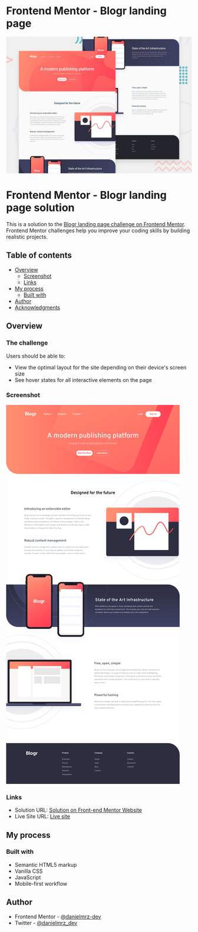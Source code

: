 # Frontend Mentor - Blogr landing page

![Design preview for the Blogr landing page coding challenge](./design/desktop-preview.jpg)

# Frontend Mentor - Blogr landing page solution

This is a solution to the [Blogr landing page challenge on Frontend Mentor](https://www.frontendmentor.io/challenges/blogr-landing-page-EX2RLAApP). Frontend Mentor challenges help you improve your coding skills by building realistic projects. 

## Table of contents

- [Overview](#overview)
  - [Screenshot](#screenshot)
  - [Links](#links)
- [My process](#my-process)
  - [Built with](#built-with)
- [Author](#author)
- [Acknowledgments](#acknowledgments)

## Overview

### The challenge

Users should be able to:

- View the optimal layout for the site depending on their device's screen size
- See hover states for all interactive elements on the page

### Screenshot

![](images/screenshot.png)

### Links

- Solution URL: [Solution on Front-end Mentor Website](https://your-solution-url.com)
- Live Site URL: [Live site](https://danielmrz-dev.github.io/blogr-landing-page/)

## My process

### Built with

- Semantic HTML5 markup
- Vanilla CSS
- JavaScript
- Mobile-first workflow

## Author

- Frontend Mentor - [@danielmrz-dev](https://www.frontendmentor.io/profile/danielmrz-dev)
- Twitter - [@danielmrz_dev](https://www.twitter.com/danielmrz_dev)

